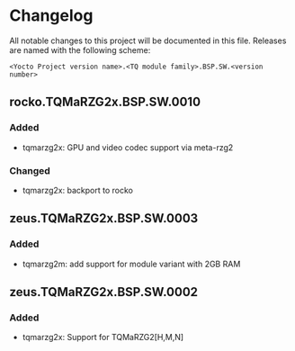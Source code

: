 # Changelog

All notable changes to this project will be documented in this file.
Releases are named with the following scheme:

`<Yocto Project version name>.<TQ module family>.BSP.SW.<version number>`

## rocko.TQMaRZG2x.BSP.SW.0010

### Added

* tqmarzg2x: GPU and video codec support via meta-rzg2

### Changed

* tqmarzg2x: backport to rocko

## zeus.TQMaRZG2x.BSP.SW.0003

### Added

* tqmarzg2m: add support for module variant with 2GB RAM

## zeus.TQMaRZG2x.BSP.SW.0002

### Added

* tqmarzg2x: Support for TQMaRZG2[H,M,N]

